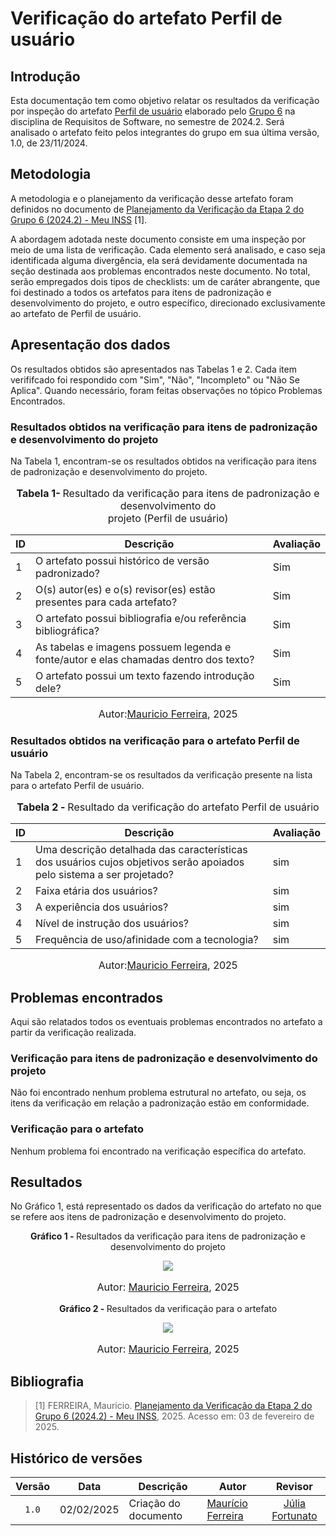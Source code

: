 # Verificação do artefato Perfil de usuário

## Introdução

Esta documentação tem como objetivo relatar os resultados da verificação por inspeção do artefato [Perfil de usuário](https://requisitos-de-software.github.io/2024.2-MeuINSS/elicitacao/Perfil_Do_Usuario/) elaborado pelo [Grupo 6](https://requisitos-de-software.github.io/2024.2-MeuINSS/) na disciplina de Requisitos de Software, no semestre de 2024.2. Será analisado o artefato feito pelos integrantes do grupo em sua última versão, 1.0, de 23/11/2024.

## Metodologia

A metodologia e o planejamento da verificação desse artefato foram definidos no documento de [Planejamento da Verificação da Etapa 2 do Grupo 6 (2024.2) - Meu INSS](https://requisitos-de-software.github.io/2024.2-MeuINSS/verificacao/Grupo6/Entrega%202/planejamento/) [1].

A abordagem adotada neste documento consiste em uma inspeção por meio de uma lista de verificação. Cada elemento será analisado, e caso seja identificada alguma divergência, ela será devidamente documentada na seção destinada aos problemas encontrados neste documento. No total, serão empregados dois tipos de checklists: um de caráter abrangente, que foi destinado a todos os artefatos para itens de padronização e desenvolvimento do projeto, e outro específico, direcionado exclusivamente ao artefato de Perfil de usuário.

## Apresentação dos dados

Os resultados obtidos são apresentados nas Tabelas 1 e 2. Cada item verififcado foi respondido com "Sim", "Não", "Incompleto" ou "Não Se Aplica". Quando necessário, foram feitas observações no tópico Problemas Encontrados. 

### Resultados obtidos na verificação para itens de padronização e desenvolvimento do projeto

Na Tabela 1, encontram-se os resultados obtidos na verificação para itens de padronização e desenvolvimento do projeto.

<div align="center">
<font size="3"><p style="text-align: center"><b>Tabela 1- </b> Resultado da verificação para itens de padronização e desenvolvimento do<br> projeto (Perfil de usuário)</p></font>

<table>
  <thead>
    <tr>
      <th>ID</th>
      <th>Descrição</th>
      <th>Avaliação</th>
    </tr>
  </thead>
  <tbody>
   <tr>
      <td>1</td>
      <td>O artefato possui histórico de versão padronizado?</td>
      <td>Sim</td>
    </tr>
    <tr>
      <td>2</td>
      <td>O(s) autor(es) e o(s) revisor(es) estão presentes para cada artefato?</td>
      <td>Sim</td>
    </tr>
    <tr>
      <td>3</td>
      <td>O artefato possui bibliografia e/ou referência bibliográfica?</td>
      <td>Sim</td>
    </tr>
    <tr>
      <td>4</td>
      <td>As tabelas e imagens possuem legenda e fonte/autor e elas chamadas dentro dos texto?</td>
      <td>Sim</td>
    </tr>
    <tr>
      <td>5</td>
      <td>O artefato possui um texto fazendo introdução dele?</td>
      <td>Sim</td>
    </tr>
  </tbody>
</table>

<font size="3"><p style="text-align: center">Autor:<a href="https://github.com/mauricio-araujoo">Mauricio Ferreira</a>, 2025</p></font>
</div>

### Resultados obtidos na verificação para o artefato Perfil de usuário

Na Tabela 2, encontram-se os resultados da verificação presente na lista para o artefato Perfil de usuário.

<div align="center">
<font size="3"><p style="text-align: center"><b>Tabela 2 - </b> Resultado da verificação do artefato Perfil de usuário</p></font>

<table>
  <thead>
    <tr>
      <th>ID</th>
      <th>Descrição</th>
      <th>Avaliação</th>
    </tr>
  </thead>
  <tbody>
    <tr>
      <td>1</td>
      <td>Uma descrição detalhada das características dos usuários cujos objetivos serão apoiados pelo sistema a ser projetado?</td>
      <td>sim</td>
    </tr>
    <tr>
      <td>2</td>
      <td>Faixa etária dos usuários?</td>
      <td>sim</td>
    </tr>
    <tr>
      <td>3</td>
      <td>A experiência dos usuários?</td>
      <td>sim</td>
    </tr>
    <tr>
      <td>4</td>
      <td>Nível de instrução dos usuários?</td>
      <td>sim</td>
    </tr>
    <tr>
      <td>5</td>
      <td>Frequência de uso/afinidade com a tecnologia?</td>
      <td>sim</td>
    </tr>
  </tbody>
</table>


<font size="3"><p style="text-align: center">Autor:<a href="https://github.com/mauricio-araujoo">Mauricio Ferreira</a>, 2025</p></font>
</div>

## Problemas encontrados

Aqui são relatados todos os eventuais problemas encontrados no artefato a partir da verificação realizada.

### Verificação para itens de padronização e desenvolvimento do projeto

Não foi encontrado nenhum problema estrutural no artefato, ou seja, os itens da verificação em relação a padronização estão em conformidade.

### Verificação para o artefato

Nenhum problema foi encontrado na verificação específica do artefato.

## Resultados

No Gráfico 1, está representado os dados da verificação do artefato no que se refere aos itens de padronização e desenvolvimento do projeto.

<div align="center">
  <p><b>Gráfico 1 - </b> Resultados da verificação para itens de padronização e desenvolvimento do projeto</p>

   <img src="../imagens/PUChart.png">
    <font size="3"><p style="text-align: center">Autor: <a href="https://github.com/mauricio-araujoo">Mauricio Ferreira</a>, 2025</p></font>
</div>

<div align="center">
  <p><b>Gráfico 2 - </b> Resultados da verificação para o artefato</p>

   <img src="../imagens/PUChart.png">
    <font size="3"><p style="text-align: center">Autor: <a href="https://github.com/mauricio-araujoo">Mauricio Ferreira</a>, 2025</p></font>
</div>

## Bibliografia

> [1] FERREIRA, Mauricio. [Planejamento da Verificação da Etapa 2 do Grupo 6 (2024.2) - Meu INSS](https://requisitos-de-software.github.io/2024.2-MeuINSS/verificacao/Grupo6/Entrega%202/planejamento/), 2025. Acesso em: 03 de fevereiro de 2025.

## Histórico de versões

| Versão | Data   | Descrição     | Autor     |  Revisor        |
| :----: | ------ | ------------- | --------- | :-------------: |
| `1.0`  | 02/02/2025 | Criação do documento  | [Maurício Ferreira](https://github.com/mauricio-araujoo) | [Júlia Fortunato](https://github.com/julia-fortunato) |
